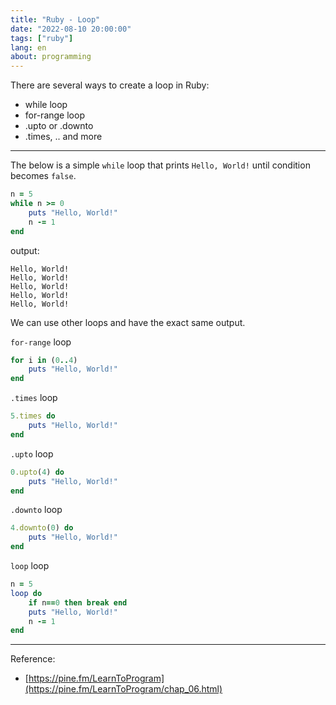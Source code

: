 ```yaml
---
title: "Ruby - Loop"
date: "2022-08-10 20:00:00"
tags: ["ruby"]
lang: en
about: programming
---
```


There are several ways to create a loop in Ruby:
- while loop
- for-range loop
- .upto or .downto
- .times, .. and more

---

The below is a simple `while` loop that prints `Hello, World!` until condition becomes `false`.
```rb
n = 5
while n >= 0
	puts "Hello, World!"
	n -= 1
end
```

output:
```text
Hello, World!
Hello, World!
Hello, World!
Hello, World!
Hello, World!
```

We can use other loops and have the exact same output.

`for-range` loop
```rb
for i in (0..4)
	puts "Hello, World!"
end
```

`.times` loop
```rb
5.times do
	puts "Hello, World!"
end
```

`.upto` loop
```rb
0.upto(4) do
	puts "Hello, World!"
end
```

`.downto` loop
```rb
4.downto(0) do
	puts "Hello, World!"
end
```

`loop` loop
```rb
n = 5
loop do
	if n==0 then break end
	puts "Hello, World!"
	n -= 1
end
```

---

Reference:
- [https://pine.fm/LearnToProgram](https://pine.fm/LearnToProgram/chap_06.html)